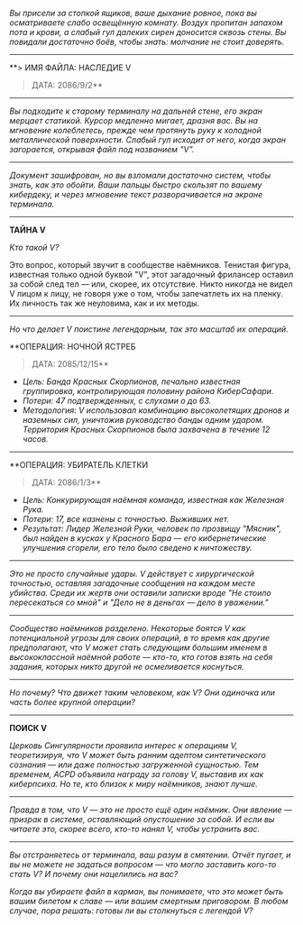 _Вы присели за стопкой ящиков, ваше дыхание ровное, пока вы осматриваете слабо освещённую комнату. Воздух пропитан запахом пота и крови, а слабый гул далеких сирен доносится сквозь стены. Вы повидали достаточно боёв, чтобы знать: молчание не стоит доверять._

---

\*\*> ИМЯ ФАЙЛА: НАСЛЕДИЕ V

> ДАТА: 2086/9/2\*\*

---

_Вы подходите к старому терминалу на дальней стене, его экран мерцает статикой. Курсор медленно мигает, дразня вас. Вы на мгновение колеблетесь, прежде чем протянуть руку к холодной металлической поверхности. Слабый гул исходит от него, когда экран загорается, открывая файл под названием "V"._

---

_Документ зашифрован, но вы взломали достаточно систем, чтобы знать, как это обойти. Ваши пальцы быстро скользят по вашему кибердеку, и через мгновение текст разворачивается на экране терминала._

---

**ТАЙНА V**

_Кто такой V?_

Это вопрос, который звучит в сообществе наёмников. Тенистая фигура, известная только одной буквой "V", этот загадочный фрилансер оставил за собой след тел — или, скорее, их отсутствие. Никто никогда не видел V лицом к лицу, не говоря уже о том, чтобы запечатлеть их на пленку. Их личность так же неуловима, как и их методы.

---

_Но что делает V поистине легендарным, так это масштаб их операций._

\*\*ОПЕРАЦИЯ: НОЧНОЙ ЯСТРЕБ

> ДАТА: 2085/12/15\*\*

- _Цель: Банда Красных Скорпионов, печально известная группировка, контролирующая половину района КиберСафари._
- _Потери: 47 подтвержденных, с слухами о до 63._
- _Методология: V использовал комбинацию высоколетящих дронов и наземных сил, уничтожив руководство банды одним ударом. Территория Красных Скорпионов была захвачена в течение 12 часов._

---

\*\*ОПЕРАЦИЯ: УБИРАТЕЛЬ КЛЕТКИ

> ДАТА: 2086/1/3\*\*

- _Цель: Конкурирующая наёмная команда, известная как Железная Рука._
- _Потери: 17, все казнены с точностью. Выживших нет._
- _Результат: Лидер Железной Руки, человек по прозвищу "Мясник", был найден в кусках у Красного Бара — его кибернетические улучшения сгорели, его тело было сведено к ничтожеству._

---

_Это не просто случайные удары. V действует с хирургической точностью, оставляя загадочные сообщения на каждом месте убийства. Среди их жертв они оставили записки вроде "Не стоило пересекаться со мной" и "Дело не в деньгах — дело в уважении."_

---

_Сообщество наёмников разделено. Некоторые боятся V как потенциальной угрозы для своих операций, в то время как другие предполагают, что V может стать следующим большим именем в высококлассной наёмной работе — кто-то, кто готов взять на себя задания, которых никто другой не осмеливается коснуться._

---

_Но почему? Что движет таким человеком, как V? Они одиночка или часть более крупной операции?_

---

**ПОИСК V**

_Церковь Сингулярности проявила интерес к операциям V, теоретизируя, что V может быть ранним адептом синтетического сознания — или даже полностью загруженной сущностью. Тем временем, ACPD объявила награду за голову V, выставив их как киберпсиха. Но те, кто близок к миру наёмников, знают лучше._

---

_Правда в том, что V — это не просто ещё один наёмник. Они явление — призрак в системе, оставляющий опустошение за собой. И если вы читаете это, скорее всего, кто-то нанял V, чтобы устранить вас._

---

_Вы отстраняетесь от терминала, ваш разум в смятении. Отчёт пугает, и вы не можете не задаться вопросом — что могло заставить кого-то стать V? И почему они нацелились на вас?_

_Когда вы убираете файл в карман, вы понимаете, что это может быть вашим билетом к славе — или вашим смертным приговором. В любом случае, пора решать: готовы ли вы столкнуться с легендой V?_

